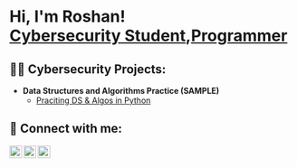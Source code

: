 <h1>Hi, I'm Roshan! <br/><a href="https://www.linkedin.com/in/roshansubba/">Cybersecurity Student</a>,<a href="https://github.com/roshansubba">Programmer</a>

<h2>👨‍💻 Cybersecurity Projects:</h2>

- <b>Data Structures and Algorithms Practice (SAMPLE)</b>
  - [Praciting DS & Algos in Python](https://github.com/roshansubba)




<h2> 🤳 Connect with me:</h2>

[<img align="left" alt="JoshMadakor | Twitter" width="22px" src="https://cdn.jsdelivr.net/npm/simple-icons@v3/icons/twitter.svg" />][twitter]
[<img align="left" alt="JoshMadakor | LinkedIn" width="22px" src="https://cdn.jsdelivr.net/npm/simple-icons@v3/icons/linkedin.svg" />][linkedin]
[<img align="left" alt="JoshMadakor | Instagram" width="22px" src="https://cdn.jsdelivr.net/npm/simple-icons@v3/icons/instagram.svg" />][instagram]

[twitter]: https://twitter.com/roshawn07/
[instagram]: https://www.instagram.com/roshawn07/
[linkedin]: https://linkedin.com/in/roshansubba/

<!--
**roshansubba/roshansubba** is a ✨ _special_ ✨ repository because its `README.md` (this file) appears on your GitHub profile.

Here are some ideas to get you started:

- 🔭 I’m currently working on ...
- 🌱 I’m currently learning ...
- 👯 I’m looking to collaborate on ...
- 🤔 I’m looking for help with ...
- 💬 Ask me about ...
- 📫 How to reach me: ...
- 😄 Pronouns: ...
- ⚡ Fun fact: ...
-->
